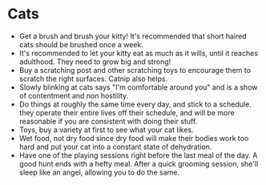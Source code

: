 # Cats

* Get a brush and brush your kitty! It's recommended that short haired cats should be brushed once a week.
* It's recommended to let your kitty eat as much as it wills, until it reaches adulthood. They need to grow big and strong!
* Buy a scratching post and other scratching toys to encourage them to scratch the right surfaces. Catnip also helps.
* Slowly blinking at cats says "I'm comfortable around you" and is a show of contentment and non hostility.
* Do things at roughly the same time every day, and stick to a schedule. they operate their entire lives off their schedule, and will be more reasonable if you are consistent with doing their stuff.
* Toys, buy a variety at first to see what your cat likes.
* Wet food, not dry food since dry food will make their bodies work too hard and put your cat into a constant state of dehydration.
* Have one of the playing sessions right before the last meal of the day. A good hunt ends with a hefty meal. After a quick grooming session, she'll sleep like an angel, allowing you to do the same.

